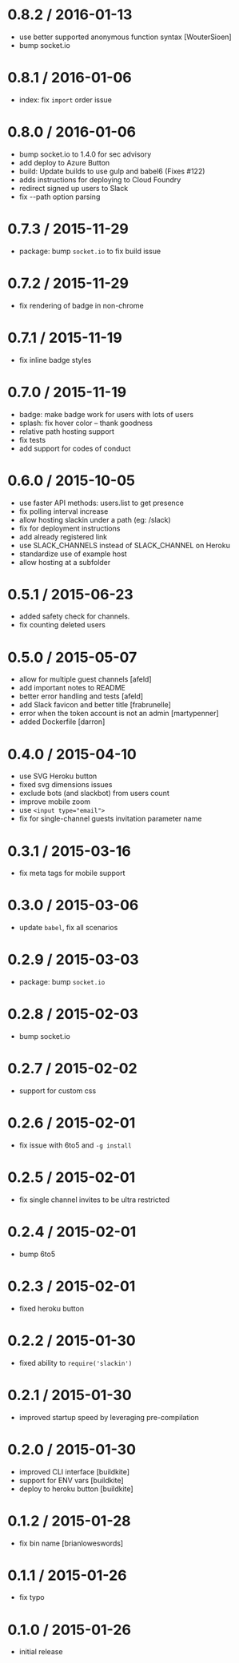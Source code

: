 0.8.2 / 2016-01-13
==================

  * use better supported anonymous function syntax [WouterSioen]
  * bump socket.io

0.8.1 / 2016-01-06
==================

  * index: fix `import` order issue

0.8.0 / 2016-01-06
==================

  * bump socket.io to 1.4.0 for sec advisory
  * add deploy to Azure Button
  * build: Update builds to use gulp and babel6 (Fixes #122)
  * adds instructions for deploying to Cloud Foundry
  * redirect signed up users to Slack
  * fix --path option parsing

0.7.3 / 2015-11-29
==================

  * package: bump `socket.io` to fix build issue

0.7.2 / 2015-11-29
==================

  * fix rendering of badge in non-chrome

0.7.1 / 2015-11-19
==================

  * fix inline badge styles

0.7.0 / 2015-11-19
==================

  * badge: make badge work for users with lots of users
  * splash: fix hover color – thank goodness
  * relative path hosting support
  * fix tests
  * add support for codes of conduct

0.6.0 / 2015-10-05
==================

  * use faster API methods: users.list to get presence
  * fix polling interval increase
  * allow hosting slackin under a path (eg: /slack)
  * fix for deployment instructions
  * add already registered link
  * use SLACK_CHANNELS instead of SLACK_CHANNEL on Heroku
  * standardize use of example host
  * allow hosting at a subfolder

0.5.1 / 2015-06-23
==================

  * added safety check for channels.
  * fix counting deleted users

0.5.0 / 2015-05-07
==================

  * allow for multiple guest channels [afeld]
  * add important notes to README
  * better error handling and tests [afeld]
  * add Slack favicon and better title [frabrunelle]
  * error when the token account is not an admin [martypenner]
  * added Dockerfile [darron]

0.4.0 / 2015-04-10
==================

 * use SVG Heroku button
 * fixed svg dimensions issues
 * exclude bots (and slackbot) from users count
 * improve mobile zoom
 * use `<input type="email">`
 * fix for single-channel guests invitation parameter name

0.3.1 / 2015-03-16
==================

 * fix meta tags for mobile support

0.3.0 / 2015-03-06
==================

 * update `babel`, fix all scenarios

0.2.9 / 2015-03-03
==================

 * package: bump `socket.io`

0.2.8 / 2015-02-03
==================

 * bump socket.io

0.2.7 / 2015-02-02
==================

 * support for custom css

0.2.6 / 2015-02-01
==================

 * fix issue with 6to5 and `-g install`

0.2.5 / 2015-02-01
==================

 * fix single channel invites to be ultra restricted

0.2.4 / 2015-02-01
==================

 * bump 6to5

0.2.3 / 2015-02-01
==================

 * fixed heroku button

0.2.2 / 2015-01-30
==================

 * fixed ability to `require('slackin')`

0.2.1 / 2015-01-30
==================

 * improved startup speed by leveraging pre-compilation

0.2.0 / 2015-01-30
==================

 * improved CLI interface [buildkite]
 * support for ENV vars [buildkite]
 * deploy to heroku button [buildkite]

0.1.2 / 2015-01-28
==================

 * fix bin name [brianloweswords]

0.1.1 / 2015-01-26
==================

 * fix typo

0.1.0 / 2015-01-26
==================

 * initial release
